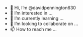 - 👋 Hi, I’m @davidpennington630
- 👀 I’m interested in ...
- 🌱 I’m currently learning ...
- 💞️ I’m looking to collaborate on ...
- 📫 How to reach me ...

<!---
davidpennington630/davidpennington630 is a ✨ special ✨ repository because its `README.md` (this file) appears on your GitHub profile.
You can click the Preview link to take a look at your changeHas anyone seen the successor
R

